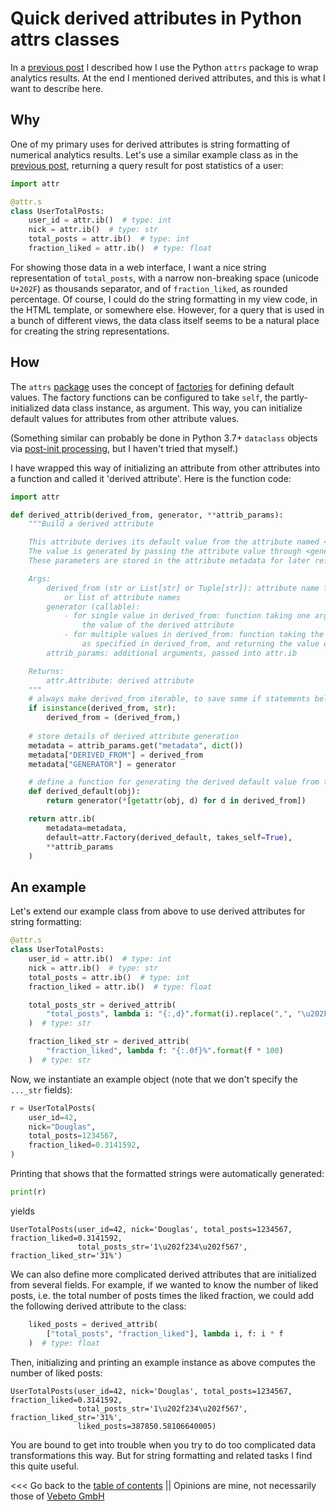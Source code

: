 # Quick derived attributes in Python attrs classes

In a [previous post](attrs_dataclasses_results.md) I described how I use the Python ``attrs`` package
to wrap analytics results. 
At the end I mentioned derived attributes, and this is what I want to describe here.


## Why

One of my primary uses for derived attributes is string formatting of numerical analytics results.
Let's use a similar example class as in the [previous post](attrs_dataclasses_results.md), returning
a query result for post statistics of a user:
```python
import attr

@attr.s
class UserTotalPosts:
    user_id = attr.ib()  # type: int
    nick = attr.ib()  # type: str
    total_posts = attr.ib()  # type: int
    fraction_liked = attr.ib()  # type: float
```

For showing those data in a web interface, I want a nice string representation of ``total_posts``,
with a narrow non-breaking space (unicode ``U+202F``) as thousands separator,
and of ``fraction_liked``, as rounded percentage.
Of course, I could do the string formatting in my view code, in the HTML template, or somewhere else.
However, for a query that is used in a bunch of different views, the data class itself seems to be a natural
place for creating the string representations.


## How

The `attrs` [package](https://pypi.org/project/attrs/) uses the concept 
of [factories](https://www.attrs.org/en/stable/api.html?highlight=factory#attr.Factory)
for defining default values.
The factory functions can be configured to take ``self``, the partly-initialized data class instance, as argument.
This way, you can initialize default values for attributes from other attribute values.

(Something similar can probably be done in Python 3.7+ ``dataclass`` objects via 
[post-init processing](https://docs.python.org/3.7/library/dataclasses.html#post-init-processing), but I haven't tried that myself.)

I have wrapped this way of initializing an attribute from other attributes into a function and called it 'derived attribute'.
Here is the function code:

```python
import attr

def derived_attrib(derived_from, generator, **attrib_params):
    """Build a derived attribute

    This attribute derives its default value from the attribute named <derived_from>. 
    The value is generated by passing the attribute value through <generator>. 
    These parameters are stored in the attribute metadata for later reference.

    Args:
        derived_from (str or List[str] or Tuple[str]): attribute name from which the current attribute derives its value
            or list of attribute names
        generator (callable):
            - for single value in derived_from: function taking one argument, an attribute value, and returning
                the value of the derived attribute
            - for multiple values in derived_from: function taking the respective attribute values, in the order
                as specified in derived_from, and returning the value of the derived attribute
        attrib_params: additional arguments, passed into attr.ib

    Returns:
        attr.Attribute: derived attribute
    """
    # always make derived_from iterable, to save some if statements below
    if isinstance(derived_from, str):
        derived_from = (derived_from,)
    
    # store details of derived attribute generation
    metadata = attrib_params.get("metadata", dict())
    metadata["DERIVED_FROM"] = derived_from
    metadata["GENERATOR"] = generator

    # define a function for generating the derived default value from the partially initialized object
    def derived_default(obj):
        return generator(*[getattr(obj, d) for d in derived_from])

    return attr.ib(
        metadata=metadata,
        default=attr.Factory(derived_default, takes_self=True),
        **attrib_params
    )
```


## An example

Let's extend our example class from above to use derived attributes for string formatting:
```python
@attr.s
class UserTotalPosts:
    user_id = attr.ib()  # type: int
    nick = attr.ib()  # type: str
    total_posts = attr.ib()  # type: int
    fraction_liked = attr.ib()  # type: float

    total_posts_str = derived_attrib(
        "total_posts", lambda i: "{:,d}".format(i).replace(",", "\u202F")
    )  # type: str

    fraction_liked_str = derived_attrib(
        "fraction_liked", lambda f: "{:.0f}%".format(f * 100)
    )  # type: str
```

Now, we instantiate an example object (note that we don't specify the ``..._str`` fields):
```python
r = UserTotalPosts(
    user_id=42,
    nick="Douglas",
    total_posts=1234567,
    fraction_liked=0.3141592,
)
``` 

Printing that shows that the formatted strings were automatically generated:
```python
print(r)
```
yields
```text
UserTotalPosts(user_id=42, nick='Douglas', total_posts=1234567, fraction_liked=0.3141592,
               total_posts_str='1\u202f234\u202f567', fraction_liked_str='31%')
```

We can also define more complicated derived attributes that are initialized from several fields.
For example, if we wanted to know the number of liked posts, i.e. the total number of posts times the liked fraction,
we could add the following derived attribute to the class:
```python
    liked_posts = derived_attrib(
        ["total_posts", "fraction_liked"], lambda i, f: i * f
    )  # type: float
```

Then, initializing and printing an example instance as above computes the number of liked posts:
```text
UserTotalPosts(user_id=42, nick='Douglas', total_posts=1234567, fraction_liked=0.3141592, 
               total_posts_str='1\u202f234\u202f567', fraction_liked_str='31%', 
               liked_posts=387850.58106640005)
```

You are bound to get into trouble when you try to do too complicated data transformations this way.
But for string formatting and related tasks I find this quite useful.




<<< Go back to the [table of contents](../README.md) || Opinions are mine, not necessarily those of [Vebeto GmbH](https://www.vebeto.de)